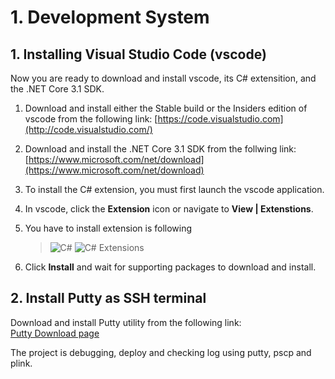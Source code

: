 # 1. Development System

## 1. Installing Visual Studio Code \(vscode\)

Now you are ready to download and install vscode, its C\# extensition, and the .NET Core 3.1 SDK.

1. Download and install either the Stable build or the Insiders edition of vscode from the following link: [https://code.visualstudio.com](http://code.visualstudio.com/)
2. Download and install the .NET Core 3.1 SDK from the follwing link: [https://www.microsoft.com/net/download](https://www.microsoft.com/net/download)
3. To install the C\# extension, you must first launch the vscode application.
4. In vscode, click the **Extension** icon or navigate to **View \| Extenstions**.
5. You have to install extension is following  

   > ![C\#](https://ms-dotnettools.gallerycdn.vsassets.io/extensions/ms-dotnettools/csharp/1.21.15/1584668303721/Microsoft.VisualStudio.Services.Icons.Default)  ![C\# Extensions](https://jchannon.gallerycdn.vsassets.io/extensions/jchannon/csharpextensions/1.3.1/1572858828962/Microsoft.VisualStudio.Services.Icons.Default)

6. Click **Install** and wait for supporting packages to download and install.

## 2. Install Putty as SSH terminal

Download and install Putty utility from the following link:    
[  Putty Download page](https://www.chiark.greenend.org.uk/~sgtatham/putty/latest.html)

The project is debugging, deploy and checking log using putty, pscp and plink.

